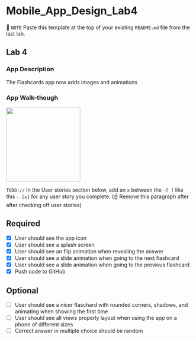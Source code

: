 # Mobile_App_Design_Lab4
📝 `NOTE` Paste this template at the top of your existing `README.md` file from the last lab.

## Lab 4

### App Description
The Flashcards app now adds images and animations

### App Walk-though

<img src="https://github.com/HanjingZhu/Mobile_App_Design_Lab4/blob/master/Lab4.gif" width=200><br>

`TODO://` In the User stories section below, add an `x` between the `-[ ]` like this `- [x]` for any user story you complete. (☝️ Remove this paragraph after after checking off user stories)

## Required
- [x] User should see the app icon 
- [x] User should see a splash screen
- [x] User should see an flip animation when revealing the answer
- [x] User should see a slide animation when going to the next flashcard
- [x] User should see a slide animation when going to the previous flashcard
- [x] Push code to GitHub
## Optional
- [ ] User should see a nicer flaschard with rounded corners, shadows, and animating when showing the first time
- [ ] User should see all views properly layout when using the app on a phone of different sizes
- [ ] Correct answer in multiple choice should be random
